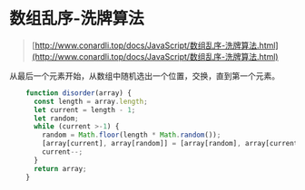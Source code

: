 # 数组乱序-洗牌算法

> [http://www.conardli.top/docs/JavaScript/数组乱序-洗牌算法.html](http://www.conardli.top/docs/JavaScript/数组乱序-洗牌算法.html)

从最后一个元素开始，从数组中随机选出一个位置，交换，直到第一个元素。

```js
    function disorder(array) {
      const length = array.length;
      let current = length - 1;
      let random;
      while (current >-1) {
        random = Math.floor(length * Math.random());
        [array[current], array[random]] = [array[random], array[current]];
        current--;
      }
      return array;
    }
```

